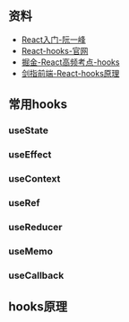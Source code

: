 ## 资料
- [React入门-阮一峰](https://www.ruanyifeng.com/blog/2019/09/react-hooks.html)
- [React-hooks-官网](https://zh-hans.reactjs.org/docs/hooks-intro.html)
- [掘金-React高频考点-hooks](https://juejin.cn/post/6940942549305524238#heading-2)
- [剑指前端-React-hooks原理](https://febook.hzfe.org/awesome-interview/book3/frame-react-hooks)

## 常用hooks
### useState
### useEffect
### useContext
### useRef
### useReducer
### useMemo
### useCallback

## hooks原理